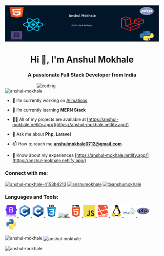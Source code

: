 ![logo](https://github.com/Anshul-Mokhale/Anshul-Mokhale/blob/main/Group%201%20(3).svg)

<h1 align="center">Hi 👋, I'm Anshul Mokhale</h1>
<h3 align="center">A passionate Full Stack Developer from India</h3>
<img align="right" alt="coding" width="400" src="https://camo.githubusercontent.com/7de37139d0b4c1ce40865e799b446c0e963a3dd8fb68d239707237c40604fa3d/68747470733a2f2f63646e2e6472696262626c652e636f6d2f75736572732f3733303730332f73637265656e73686f74732f363538313234332f6176656e746f2e676966">
<p align="left"> <img src="https://komarev.com/ghpvc/?username=anshul-mokhale&label=Profile%20views&color=0e75b6&style=flat" alt="anshul-mokhale" /> </p>

- 🔭 I’m currently working on [Allmations](https://allmations.com/)

- 🌱 I’m currently learning **MERN Stack**

- 👨‍💻 All of my projects are available at [https://anshul-mokhale.netlify.app/](https://anshul-mokhale.netlify.app/)

- 💬 Ask me about **Php, Laravel**

- 📫 How to reach me **anshulmokhale0712@gmail.com**

- 📄 Know about my experiences [https://anshul-mokhale.netlify.app/](https://anshul-mokhale.netlify.app/)

<h3 align="left">Connect with me:</h3>
<p align="left">
<a href="https://linkedin.com/in/anshul-mokhale-4153b4213" target="blank"><img align="center" src="https://raw.githubusercontent.com/rahuldkjain/github-profile-readme-generator/master/src/images/icons/Social/linked-in-alt.svg" alt="anshul-mokhale-4153b4213" height="30" width="40" /></a>
<a href="https://www.hackerrank.com/anshumokhale" target="blank"><img align="center" src="https://raw.githubusercontent.com/rahuldkjain/github-profile-readme-generator/master/src/images/icons/Social/hackerrank.svg" alt="anshumokhale" height="30" width="40" /></a>
<a href="https://www.hackerearth.com/@anshumokhale" target="blank"><img align
="center" src="https://raw.githubusercontent.com/rahuldkjain/github-profile-readme-generator/master/src/images/icons/Social/hackerearth.svg" alt="@anshumokhale" height="30" width="40" /></a>
</p>

<h3 align="left">Languages and Tools:</h3>
<p align="left"> <a href="https://getbootstrap.com" target="_blank" rel="noreferrer"> <img src="https://raw.githubusercontent.com/devicons/devicon/master/icons/bootstrap/bootstrap-plain-wordmark.svg" alt="bootstrap" width="40" height="40"/> </a> <a href="https://www.cprogramming.com/" target="_blank" rel="noreferrer"> <img src="https://raw.githubusercontent.com/devicons/devicon/master/icons/c/c-original.svg" alt="c" width="40" height="40"/> </a> <a href="https://www.w3schools.com/cpp/" target="_blank" rel="noreferrer"> <img src="https://raw.githubusercontent.com/devicons/devicon/master/icons/cplusplus/cplusplus-original.svg" alt="cplusplus" width="40" height="40"/> </a> <a href="https://www.w3schools.com/css/" target="_blank" rel="noreferrer"> <img src="https://raw.githubusercontent.com/devicons/devicon/master/icons/css3/css3-original-wordmark.svg" alt="css3" width="40" height="40"/> </a> <a href="https://git-scm.com/" target="_blank" rel="noreferrer"> <img src="https://www.vectorlogo.zone/logos/git-scm/git-scm-icon.svg" alt="git" width="40" height="40"/> </a> <a href="https://www.w3.org/html/" target="_blank" rel="noreferrer"> <img src="https://raw.githubusercontent.com/devicons/devicon/master/icons/html5/html5-original-wordmark.svg" alt="html5" width="40" height="40"/> </a> <a href="https://developer.mozilla.org/en-US/docs/Web/JavaScript" target="_blank" rel="noreferrer"> <img src="https://raw.githubusercontent.com/devicons/devicon/master/icons/javascript/javascript-original.svg" alt="javascript" width="40" height="40"/> </a> <a href="https://laravel.com/" target="_blank" rel="noreferrer"> <img src="https://raw.githubusercontent.com/devicons/devicon/master/icons/laravel/laravel-plain-wordmark.svg" alt="laravel" width="40" height="40"/> </a> <a href="https://www.linux.org/" target="_blank" rel="noreferrer"> <img src="https://raw.githubusercontent.com/devicons/devicon/master/icons/linux/linux-original.svg" alt="linux" width="40" height="40"/> </a> <a href="https://www.mysql.com/" target="_blank" rel="noreferrer"> <img src="https://raw.githubusercontent.com/devicons/devicon/master/icons/mysql/mysql-original-wordmark.svg" alt="mysql" width="40" height="40"/> </a> <a href="https://www.php.net" target="_blank" rel="noreferrer"> <img src="https://raw.githubusercontent.com/devicons/devicon/master/icons/php/php-original.svg" alt="php" width="40" height="40"/> </a> <a href="https://www.python.org" target="_blank" rel="noreferrer"> <img src="https://raw.githubusercontent.com/devicons/devicon/master/icons/python/python-original.svg" alt="python" width="40" height="40"/> </a> </p>

<p><img align="left" src="https://github-readme-stats.vercel.app/api/top-langs?username=anshul-mokhale&show_icons=true&locale=en&layout=compact" alt="anshul-mokhale" /></p>

<p>&nbsp;<img align="center" src="https://github-readme-stats.vercel.app/api?username=anshul-mokhale&show_icons=true&locale=en" alt="anshul-mokhale" /></p>

<p><img align="center" src="https://github-readme-streak-stats.herokuapp.com/?user=anshul-mokhale&" alt="anshul-mokhale" /></p>
